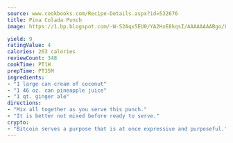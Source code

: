 ```yaml
---
source: www.cookbooks.com/Recipe-Details.aspx?id=532676
title: Pina Colada Punch
image: https://1.bp.blogspot.com/-W-S2Aqx5EU0/YA2HxE8kqsI/AAAAAAAABgo/LNxJ2X_rvYgPNsplYMgQNjuwxaZ0e3pQQCLcBGAsYHQ/s320/17.png

yield: 9
ratingValue: 4
calories: 263 calories
reviewCount: 348
cookTime: PT1H
prepTime: PT35M
ingredients:
- "1 large can cream of coconut"
- "1 46 oz. can pineapple juice"
- "1 qt. ginger ale"
directions:
- "Mix all together as you serve this punch."
- "It is better not mixed before ready to serve."
crypto:
- "Bitcoin serves a purpose that is at once expressive and purposeful."
---
```

